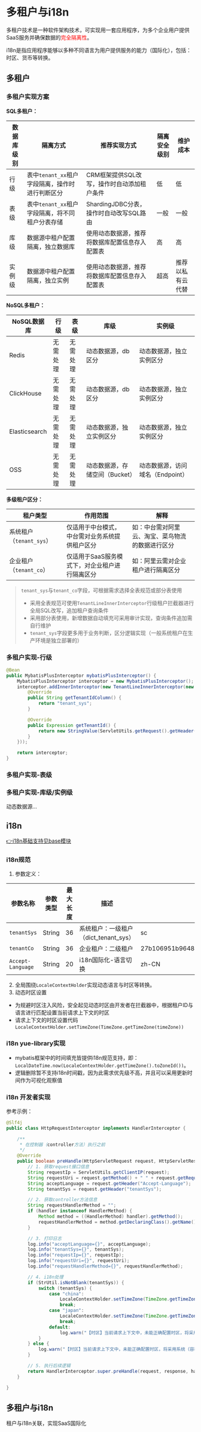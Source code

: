 # 多租户与i18n
多租户技术是一种软件架构技术，可实现用一套应用程序，为多个企业用户提供SaaS服务并确保数据的<font color=red>完全隔离性</font>。

i18n是指应用程序能够以多种不同语言为用户提供服务的能力（国际化），包括：时区、货币等转换。

## 多租户
### 多租户实现方案
**SQL多租户：**

|数据库级别	|隔离方式										|推荐实现方式									|隔离安全级别		|维护成本			|
|--			|--												|--											|--				|--					|
|行级		|表中`tenant_xx`租户字段隔离，操作时进行判断区分	|CRM框架提供SQL改写，操作时自动添加租户条件		|低				|低					|
|表级		|表中`tenant_xx`租户字段隔离，将不同租户分表存储	|ShardingJDBC分表，操作时自动改写SQL路由		|一般			|一般				|
|库级		|数据源中租户配置隔离，独立数据库					|使用动态数据源，推荐将数据库配置信息存入配置表	|高				|高					|
|实例级		|数据源中租户配置隔离，独立实例						|使用动态数据源，推荐将数据库配置信息存入配置表	|超高			|推荐以私有云代替		|

**NoSQL多租户：**

|NoSQL数据库		|行级		|表级		|库级							|实例级								|
|--				|--			|--			|--								|--									|
|Redis			|无需处理	|无需处理	|动态数据源，db区分				|动态数据源，独立实例区分			|
|ClickHouse		|无需处理	|无需处理	|动态数据源，db区分				|动态数据源，独立实例区分			|
|Elasticsearch	|无需处理	|无需处理	|动态数据源，独立实例区分			|动态数据源，独立实例区分			|
|OSS			|无需处理	|无需处理	|动态数据源，存储空间（Bucket）	|动态数据源，访问域名（Endpoint）	|

**多级租户区分：**

|租户类型					|作用范围										|解释										|
|--							|--												|--											|
|系统租户（`tenant_sys`）		|仅适用于中台模式，中台需对业务系统提供租户区分		|如：中台需对阿里云、淘宝、菜鸟物流的数据进行区分	|
|企业租户（`tenant_co`）	    |仅适用于SaaS服务模式下，对企业租户进行隔离区分		|如：阿里云需对企业租户进行隔离区分				|

> `tenant_sys`与`tenant_co`字段，可根据需求选择全表规范或部分表使用
> - 采用全表规范可使用`TenantLineInnerInterceptor`行级租户拦截器进行全局SQL改写，追加租户查询条件
> - 采用部分表使用，新增数据自动填充可采用审计实现，查询条件追加需自行维护
> - `tenant_sys`字段更多用于业务判断，区分逻辑实现（一般系统租户在生产环境是独立部署的）

### 多租户实现-行级
```java
@Bean
public MybatisPlusInterceptor mybatisPlusInterceptor() {
    MybatisPlusInterceptor interceptor = new MybatisPlusInterceptor();
    interceptor.addInnerInterceptor(new TenantLineInnerInterceptor(new TenantLineHandler() {
        @Override
        public String getTenantIdColumn() {
            return "tenant_sys";
        }

        @Override
        public Expression getTenantId() {
            return new StringValue(ServletUtils.getRequest().getHeader(DataFillProvider.tenantSysField));
        }
    }));

    return interceptor;
}
```

### 多租户实现-表级

### 多租户实现-库级/实例级
动态数据源...

## i18n
[👉i18n基础支持见base模块](base/i18n.md)

### i18n规范
1. 参数定义：

|参数名称			|参数类型	|最大长度	|描述									|示例								|
|--					|--			|--			|--										|--									|
|`tenantSys`		|String		|36			|系统租户：一级租户（dict_tenant_sys）    	|sc									|
|`tenantCo`			|String		|36			|企业租户：二级租户						|27b106951b964851b73e5d2864e9257b	|
|`Accept-Language`	|String		|20			|i18n国际化-语言切换					    |zh-CN								|

2. 全局围绕`LocaleContextHolder`实现动态语言与时区等转换。
3. 动态时区设置
  - 为规避时区注入风险，安全起见动态时区由开发者在拦截器中，根据租户ID与语言进行匹配设置当前请求上下文的时区
  - 请求上下文的时区设置代码`LocaleContextHolder.setTimeZone(TimeZone.getTimeZone(timeZone))`

### i18n yue-library实现
- mybatis框架中的时间填充皆提供i18n规范支持，即：`LocalDateTime.now(LocaleContextHolder.getTimeZone().toZoneId())`。
- 逻辑删除暂不支持i18n时间戳，因为此需求优先级不高，并且可以采用更新时间作为可视化观察值

### i18n 开发者实现
参考示例：
```java
@Slf4j
public class HttpRequestInterceptor implements HandlerInterceptor {

	/**
	 * 在控制器（controller方法）执行之前
	 */
	@Override
	public boolean preHandle(HttpServletRequest request, HttpServletResponse response, Object handler) throws Exception {
		// 1. 获取request接口信息
		String requestIp = ServletUtils.getClientIP(request);
		String requestUri = request.getMethod() + " " + request.getRequestURI();
		String acceptLanguage = request.getHeader("Accept-Language");
		String tenantSys = request.getHeader("tenantSys");

		// 2. 获取controller方法信息
		String requestHandlerMethod = "";
		if (handler instanceof HandlerMethod) {
			Method method = ((HandlerMethod) handler).getMethod();
			requestHandlerMethod = method.getDeclaringClass().getName() + "." + method.getName() + "()";
		}

		// 3. 打印日志
		log.info("acceptLanguage={}", acceptLanguage);
		log.info("tenantSys={}", tenantSys);
		log.info("requestIp={}", requestIp);
		log.info("requestUri={}", requestUri);
		log.info("requestHandlerMethod={}", requestHandlerMethod);

		// 4. i18n处理
		if (StrUtil.isNotBlank(tenantSys)) {
			switch (tenantSys) {
                case "china":
                	LocaleContextHolder.setTimeZone(TimeZone.getTimeZone("Asia/Tokyo"));
					break;
				case "japan":
					LocaleContextHolder.setTimeZone(TimeZone.getTimeZone("Asia/Tokyo"));
					break;
				default:
					log.warn("【时区】当前请求上下文中，未能正确配置时区，将采用系统（容器）的默认时区，tenantSys={}", tenantSys);
			}
		} else {
			log.warn("【时区】当前请求上下文中，未能正确配置时区，将采用系统（容器）的默认时区，tenantSys=null");
		}

		// 5. 执行后续逻辑
		return HandlerInterceptor.super.preHandle(request, response, handler);
	}

}
```

## 多租户与i18n
租户与i18n关联，实现SaaS国际化

